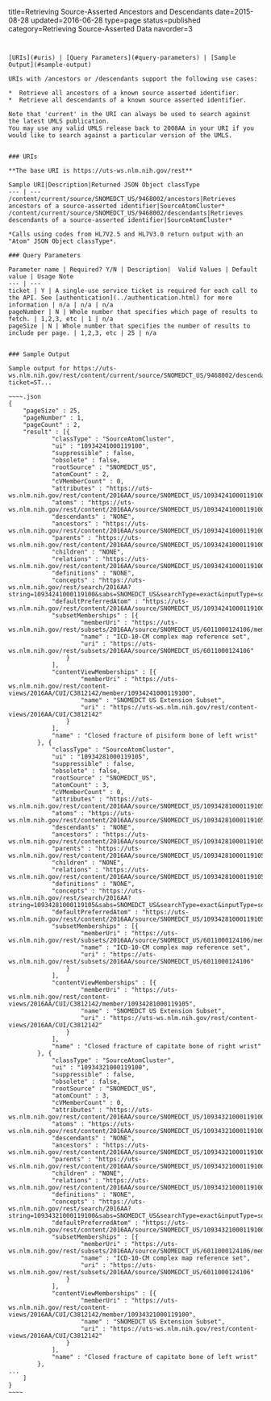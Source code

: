 title=Retrieving Source-Asserted Ancestors and Descendants
date=2015-08-28
updated=2016-06-28
type=page
status=published
category=Retrieving Source-Asserted Data
navorder=3
~~~~~~


[URIs](#uris) | [Query Parameters](#query-parameters) | [Sample Output](#sample-output)

URIs with /ancestors or /descendants support the following use cases:

*  Retrieve all ancestors of a known source asserted identifier.
*  Retrieve all descendants of a known source asserted identifier.

Note that 'current' in the URI can always be used to search against the latest UMLS publication.
You may use any valid UMLS release back to 2008AA in your URI if you would like to search against a particular version of the UMLS.


### URIs

**The base URI is https://uts-ws.nlm.nih.gov/rest**

Sample URI|Description|Returned JSON Object classType
--- | ---
/content/current/source/SNOMEDCT_US/9468002/ancestors|Retrieves ancestors of a source-asserted identifier|SourceAtomCluster*
/content/current/source/SNOMEDCT_US/9468002/descendants|Retrieves descendants of a source-asserted identifier|SourceAtomCluster*

*Calls using codes from HL7V2.5 and HL7V3.0 return output with an "Atom" JSON Object classType*.

### Query Parameters

Parameter name | Required? Y/N | Description|  Valid Values | Default value | Usage Note
--- | ---
ticket | Y | A single-use service ticket is required for each call to the API. See [authentication](../authentication.html) for more information | n/a | n/a | n/a
pageNumber | N | Whole number that specifies which page of results to fetch. | 1,2,3, etc | 1 | n/a
pageSize | N | Whole number that specifies the number of results to include per page. | 1,2,3, etc | 25 | n/a


### Sample Output

Sample output for https://uts-ws.nlm.nih.gov/rest/content/current/source/SNOMEDCT_US/9468002/descendants?ticket=ST...

~~~~.json
{
	"pageSize" : 25,
	"pageNumber" : 1,
	"pageCount" : 2,
	"result" : [{
			"classType" : "SourceAtomCluster",
			"ui" : "10934241000119100",
			"suppressible" : false,
			"obsolete" : false,
			"rootSource" : "SNOMEDCT_US",
			"atomCount" : 2,
			"cVMemberCount" : 0,
			"attributes" : "https://uts-ws.nlm.nih.gov/rest/content/2016AA/source/SNOMEDCT_US/10934241000119100/attributes",
			"atoms" : "https://uts-ws.nlm.nih.gov/rest/content/2016AA/source/SNOMEDCT_US/10934241000119100/atoms",
			"descendants" : "NONE",
			"ancestors" : "https://uts-ws.nlm.nih.gov/rest/content/2016AA/source/SNOMEDCT_US/10934241000119100/ancestors",
			"parents" : "https://uts-ws.nlm.nih.gov/rest/content/2016AA/source/SNOMEDCT_US/10934241000119100/parents",
			"children" : "NONE",
			"relations" : "https://uts-ws.nlm.nih.gov/rest/content/2016AA/source/SNOMEDCT_US/10934241000119100/relations",
			"definitions" : "NONE",
			"concepts" : "https://uts-ws.nlm.nih.gov/rest/search/2016AA?string=10934241000119100&sabs=SNOMEDCT_US&searchType=exact&inputType=sourceUi",
			"defaultPreferredAtom" : "https://uts-ws.nlm.nih.gov/rest/content/2016AA/source/SNOMEDCT_US/10934241000119100/atoms/preferred",
			"subsetMemberships" : [{
					"memberUri" : "https://uts-ws.nlm.nih.gov/rest/subsets/2016AA/source/SNOMEDCT_US/6011000124106/member/10934241000119100",
					"name" : "ICD-10-CM complex map reference set",
					"uri" : "https://uts-ws.nlm.nih.gov/rest/subsets/2016AA/source/SNOMEDCT_US/6011000124106"
				}
			],
			"contentViewMemberships" : [{
					"memberUri" : "https://uts-ws.nlm.nih.gov/rest/content-views/2016AA/CUI/C3812142/member/10934241000119100",
					"name" : "SNOMEDCT US Extension Subset",
					"uri" : "https://uts-ws.nlm.nih.gov/rest/content-views/2016AA/CUI/C3812142"
				}
			],
			"name" : "Closed fracture of pisiform bone of left wrist"
		}, {
			"classType" : "SourceAtomCluster",
			"ui" : "10934281000119105",
			"suppressible" : false,
			"obsolete" : false,
			"rootSource" : "SNOMEDCT_US",
			"atomCount" : 3,
			"cVMemberCount" : 0,
			"attributes" : "https://uts-ws.nlm.nih.gov/rest/content/2016AA/source/SNOMEDCT_US/10934281000119105/attributes",
			"atoms" : "https://uts-ws.nlm.nih.gov/rest/content/2016AA/source/SNOMEDCT_US/10934281000119105/atoms",
			"descendants" : "NONE",
			"ancestors" : "https://uts-ws.nlm.nih.gov/rest/content/2016AA/source/SNOMEDCT_US/10934281000119105/ancestors",
			"parents" : "https://uts-ws.nlm.nih.gov/rest/content/2016AA/source/SNOMEDCT_US/10934281000119105/parents",
			"children" : "NONE",
			"relations" : "https://uts-ws.nlm.nih.gov/rest/content/2016AA/source/SNOMEDCT_US/10934281000119105/relations",
			"definitions" : "NONE",
			"concepts" : "https://uts-ws.nlm.nih.gov/rest/search/2016AA?string=10934281000119105&sabs=SNOMEDCT_US&searchType=exact&inputType=sourceUi",
			"defaultPreferredAtom" : "https://uts-ws.nlm.nih.gov/rest/content/2016AA/source/SNOMEDCT_US/10934281000119105/atoms/preferred",
			"subsetMemberships" : [{
					"memberUri" : "https://uts-ws.nlm.nih.gov/rest/subsets/2016AA/source/SNOMEDCT_US/6011000124106/member/10934281000119105",
					"name" : "ICD-10-CM complex map reference set",
					"uri" : "https://uts-ws.nlm.nih.gov/rest/subsets/2016AA/source/SNOMEDCT_US/6011000124106"
				}
			],
			"contentViewMemberships" : [{
					"memberUri" : "https://uts-ws.nlm.nih.gov/rest/content-views/2016AA/CUI/C3812142/member/10934281000119105",
					"name" : "SNOMEDCT US Extension Subset",
					"uri" : "https://uts-ws.nlm.nih.gov/rest/content-views/2016AA/CUI/C3812142"
				}
			],
			"name" : "Closed fracture of capitate bone of right wrist"
		}, {
			"classType" : "SourceAtomCluster",
			"ui" : "10934321000119100",
			"suppressible" : false,
			"obsolete" : false,
			"rootSource" : "SNOMEDCT_US",
			"atomCount" : 3,
			"cVMemberCount" : 0,
			"attributes" : "https://uts-ws.nlm.nih.gov/rest/content/2016AA/source/SNOMEDCT_US/10934321000119100/attributes",
			"atoms" : "https://uts-ws.nlm.nih.gov/rest/content/2016AA/source/SNOMEDCT_US/10934321000119100/atoms",
			"descendants" : "NONE",
			"ancestors" : "https://uts-ws.nlm.nih.gov/rest/content/2016AA/source/SNOMEDCT_US/10934321000119100/ancestors",
			"parents" : "https://uts-ws.nlm.nih.gov/rest/content/2016AA/source/SNOMEDCT_US/10934321000119100/parents",
			"children" : "NONE",
			"relations" : "https://uts-ws.nlm.nih.gov/rest/content/2016AA/source/SNOMEDCT_US/10934321000119100/relations",
			"definitions" : "NONE",
			"concepts" : "https://uts-ws.nlm.nih.gov/rest/search/2016AA?string=10934321000119100&sabs=SNOMEDCT_US&searchType=exact&inputType=sourceUi",
			"defaultPreferredAtom" : "https://uts-ws.nlm.nih.gov/rest/content/2016AA/source/SNOMEDCT_US/10934321000119100/atoms/preferred",
			"subsetMemberships" : [{
					"memberUri" : "https://uts-ws.nlm.nih.gov/rest/subsets/2016AA/source/SNOMEDCT_US/6011000124106/member/10934321000119100",
					"name" : "ICD-10-CM complex map reference set",
					"uri" : "https://uts-ws.nlm.nih.gov/rest/subsets/2016AA/source/SNOMEDCT_US/6011000124106"
				}
			],
			"contentViewMemberships" : [{
					"memberUri" : "https://uts-ws.nlm.nih.gov/rest/content-views/2016AA/CUI/C3812142/member/10934321000119100",
					"name" : "SNOMEDCT US Extension Subset",
					"uri" : "https://uts-ws.nlm.nih.gov/rest/content-views/2016AA/CUI/C3812142"
				}
			],
			"name" : "Closed fracture of capitate bone of left wrist"
		}, 
...
	]
}
~~~~


